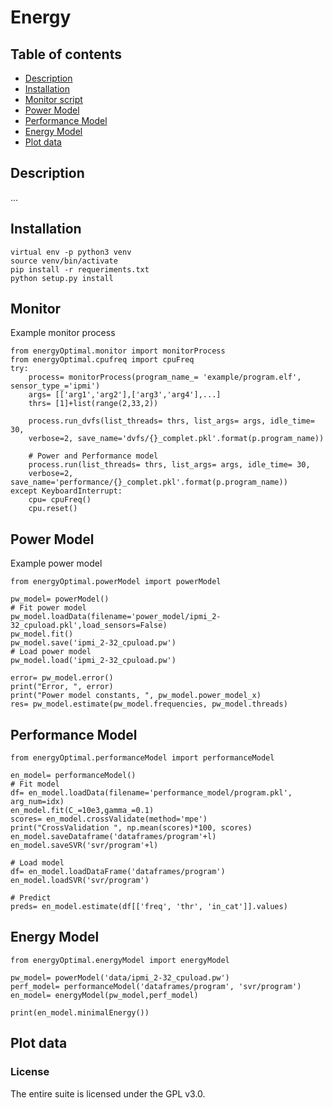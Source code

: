 # Energy 

## Table of contents

- [Description](#description)
- [Installation](#install)
- [Monitor script](#monitor)
- [Power Model](#power)
- [Performance Model](#performacne)
- [Energy Model](#energy)
- [Plot data](#plot3d)

<a name="description"/>

## Description

...

<a name="install"/>

## Installation

```
virtual env -p python3 venv
source venv/bin/activate
pip install -r requeriments.txt
python setup.py install
```

<a name="monitor"/>

## Monitor

Example monitor process 
```
from energyOptimal.monitor import monitorProcess
from energyOptimal.cpufreq import cpuFreq
try:
    process= monitorProcess(program_name_= 'example/program.elf', sensor_type_='ipmi')
    args= [['arg1','arg2'],['arg3','arg4'],...]
    thrs= [1]+list(range(2,33,2))

    process.run_dvfs(list_threads= thrs, list_args= args, idle_time= 30,
    verbose=2, save_name='dvfs/{}_complet.pkl'.format(p.program_name))

    # Power and Performance model
    process.run(list_threads= thrs, list_args= args, idle_time= 30,
    verbose=2, save_name='performance/{}_complet.pkl'.format(p.program_name))
except KeyboardInterrupt:
    cpu= cpuFreq()
    cpu.reset()

```

<a name="power"/>

## Power Model

Example power model
```
from energyOptimal.powerModel import powerModel

pw_model= powerModel()
# Fit power model
pw_model.loadData(filename='power_model/ipmi_2-32_cpuload.pkl',load_sensors=False)
pw_model.fit()
pw_model.save('ipmi_2-32_cpuload.pw')
# Load power model
pw_model.load('ipmi_2-32_cpuload.pw')

error= pw_model.error()
print("Error, ", error)
print("Power model constants, ", pw_model.power_model_x)
res= pw_model.estimate(pw_model.frequencies, pw_model.threads)
```

<a name="performance"/>

## Performance Model

```
from energyOptimal.performanceModel import performanceModel

en_model= performanceModel()
# Fit model
df= en_model.loadData(filename='performance_model/program.pkl', arg_num=idx)
en_model.fit(C_=10e3,gamma_=0.1)
scores= en_model.crossValidate(method='mpe')
print("CrossValidation ", np.mean(scores)*100, scores)
en_model.saveDataframe('dataframes/program'+l)
en_model.saveSVR('svr/program'+l)

# Load model
df= en_model.loadDataFrame('dataframes/program')
en_model.loadSVR('svr/program')

# Predict
preds= en_model.estimate(df[['freq', 'thr', 'in_cat']].values)

```

<a name="energy"/>

## Energy Model

```
from energyOptimal.energyModel import energyModel

pw_model= powerModel('data/ipmi_2-32_cpuload.pw')
perf_model= performanceModel('dataframes/program', 'svr/program')
en_model= energyModel(pw_model,perf_model)

print(en_model.minimalEnergy())
```

<a name="plot3d"/>

## Plot data



### License

The entire suite is licensed under the GPL v3.0.